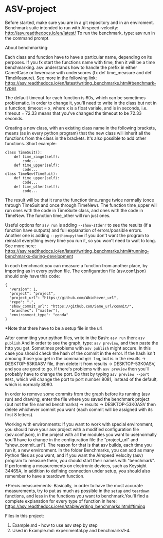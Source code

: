 # ASV-project 

Before started, make sure you are in a git repository and in an enviroment.
Benchmark suite intended to run with Airspeed-velocity:
http://asv.readthedocs.io/en/latest/
To run the benchmark, type:
asv run
in the command prompt.

About benchmarking:

Each class and function have to have a particular name, depending on its perposes.
If you fx start the functions name with time, then it will be a time benchmarking. 
asv understands how to handle the prefix in either CamelCase or lowercase with underscores (fx def time_measure and def TimeMeasure).
See more in the following link: https://asv.readthedocs.io/en/latest/writing_benchmarks.html#benchmark-types

The default timeout for each function is 60s, which can be sometimes problematic.
In order to change it, you'll need to write in the class but not in a function; timeout = x, where x is a float variale, and is in seconds, i.e. timeout = 72.33 means that you've changed the timeout to be 72.33 seconds.

Creating a new class, with an existing class name in the following brackets, means (as in every python program) that the new class will inherit all the functions from the class in the brackets. It's also possible to add other functions. Short example:

```
class TimeSuit():
    def time_range(self):
        code...
    def time_upper(self):
        code...
class TimeNew(TimeSuit):
    def time_upper(self):
        code...
    def time_other(self):
        code...
```        
        
The result will be that it runs the function time_range twice normally (once through TimeSuit and once through TimeNew). The function time_upper will run ones with the code in TimeSuite class, and ones with the code in TimeNew. The function time_other will run just ones.

Useful options for ```asv run``` is adding ```--show-stderr``` to see the results (if a function have outputs) and full explanation of errors/possible errors. Another one is adding ```--python=python``` if you don't want the program to reinstall everything every time you run it, so you won't need to wait to long. See more here: https://asv.readthedocs.io/en/latest/writing_benchmarks.html#running-benchmarks-during-development

In each benchmark you can measure a function from another place, by importing as in every python file.
The configuration file (asv.conf.json) should only have this code:
```
{
  "version": 1,
  "project": "project",
  "project_url": "https://github.com/Whichever_url",
  "repo": ".",
  "show_commit_url": "https://github.com/Same_url/commit/",
  "branches": ["master"], 
  "environment_type": "conda"
}
```
*Note that there have to be a setup file in the url.

After commiting your python files, write in the Bash: ```asv run``` then: ```asv publish```
And in order to see the graph, type: ```asv preview```, and then paste the http you get.
Sometimes problems with ```asv publish``` might accure. In this case you should check the hash of the commit in the error. If the hash isn't amoung those you get in the command ```git log```, but is in the results -> DESKTOP-53K0ASV file, then delete it from results -> DESKTOP-53K0ASV, and you are good to go.
If there's problems with ```asv preview``` then you'll probably have to change the port. Do that by typing ```asv preview --port 8081```, which will change the port to port number 8081, instead of the default, which is normally 8080.

In order to remove some commits from the graph before its running (asv run) and drawing, enter the file where you saved the benchmark project (but not the file named benchmarks) -> results -> DESKTOP-53K0ASV  then delete whichever commit you want (each commit will be assigned with its first 8 letters).

Working with environments:
If you want to work with special environment, you should have your asv project with a modified configuration file (asv.conf.json), in the project with all the modules you want to use(normally you'll have to change in the configuration file the "project_url" and "show_commit_url"). The reason for that is that asv builds, each time you run it, a new environment.
In the folder Benchmarks, you can add as many Python files as you want, and if you want the Airspeed Velocity (asv) program to measure them, you should start their names with "benchmark".
If performing a measurements on electronic devices, such as Keysight 34465A, in addition to defining connection under setup, you should also remember to have a teardown function.

*Precis measurements: Basically, in order to have the most accurate measurements, try to put as much as possible in the ```setup``` and ```teardown``` functions, and less in the functions you want to benchmark.You'll find a complete explanation for every type of function in here: https://asv.readthedocs.io/en/stable/writing_benchmarks.html#timing

Files in this project:
1. Example.md - how to use asv step by step 
2. Used in Example.md: experimental.py and benchmarks1-4.
